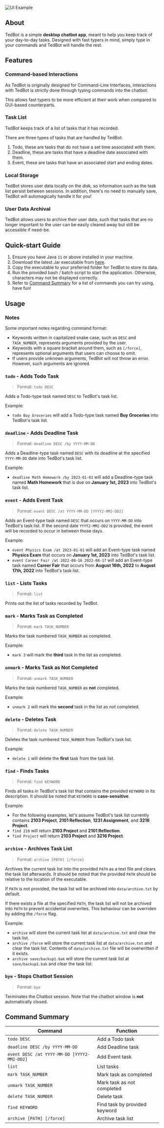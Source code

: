 ![UI Example](Ui.png)

## About

TedBot is a simple **desktop chatbot app**, meant to help you keep track
of your day-to-day tasks. Designed with fast typers in mind, simply type
in your commands and TedBot will handle the rest.

## Features

### Command-based Interactions

As TedBot is originally designed for Command-Line Interfaces, interactions
with TedBot is strictly done through typing commands into the chatbot.

This allows fast typers to be more efficient at their work when compared to
GUI-based counterparts.

### Task List

TedBot keeps track of a list of tasks that it has recorded.

There are three types of tasks that are handled by TedBot:
1. Todo, these are tasks that do not have a set time associated with them.
2. Deadline, these are tasks that have a deadline date associated with them.
3. Event, these are tasks that have an associated start and ending dates.

### Local Storage

TedBot stores user data locally on the disk, so information such as
the task list persist between sessions. In addition, there's no need
to manually save, TedBot will automagically handle it for you!

### User Data Archival

TedBot allows users to archive their user data, such that tasks that are
no longer important to the user can be easily cleared away but still be
accessible if need-be.

## Quick-start Guide

1. Ensure you have Java `11` or above installed in your machine.
2. Download the latest Jar executable from [here](https://github.com/Berted/ip/releases).
3. Copy the executable to your preferred folder for TedBot to store its data.
4. Run the provided bash / batch script to start the application. Otherwise,
   characters may not be displayed correctly.
5. Refer to [Command Summary](#command-summary) for a list of commands you can try using, have fun!

## Usage

### Notes

Some important notes regarding command format:
- Keywords written in capitalized snake case, such as `DESC` and `TASK_NUMBER`, represents arguments
  provided by the user.
- Keywords with a square bracket around them, such as `[/force]`, represents optional arguments that
  users can choose to omit.
- If users provide unknown arguments, TedBot will not throw an error. 
  However, such arguments are ignored.

### `todo` - Adds Todo Task

> Format: `todo DESC`

Adds a Todo-type task named `DESC` to TedBot's task list.

Example:
- `todo Buy Groceries` will add a Todo-type task named **Buy Groceries** into
  TedBot's task list.

### `deadline` - Adds Deadline Task

> Format: `deadline DESC /by YYYY-MM-DD`

Adds a Deadline-type task named `DESC` with its deadline at the specified
`YYYY-MM-DD` date into TedBot's task list.

Example:
- `deadline Math Homework /by 2023-01-01` will add a Deadline-type task named
  **Math Homework** that is due on **January 1st, 2023** into TedBot's task list.

### `event` - Adds Event Task

> Format: `event DESC /at YYYY-MM-DD [YYYY2-MM2-DD2]`

Adds an Event-type task named `DESC` that occurs on `YYYY-MM-DD` into TedBot's task list.
If the second date `YYYY2-MM2-DD2` is provided, the event will be recorded to occur in between those days.

Example:
- `event Physics Exam /at 2023-01-01` will add an Event-type task named **Physics Exam** that occurs on
  **January 1st, 2023** into TedBot's task list.
- `event Career Fair /at 2022-08-16 2022-08-17` will add an Event-type task named **Career Fair**
  that occurs from **August 16th, 2022** to **August 17th, 2022** into TedBot's task list.


### `list` - Lists Tasks

> Format: `list`

Prints out the list of tasks recorded by TedBot.

### `mark` - Marks Task as Completed

> Format: `mark TASK_NUMBER`

Marks the task numbered `TASK_NUMBER` as completed.

Example:
- `mark 3` will mark the **third** task in the list as completed.

### `unmark` - Marks Task as Not Completed

> Format: `unmark TASK_NUMBER`

Marks the task numbered `TASK_NUMBER` as **not** completed.

Example:
- `unmark 2` will mark the **second** task in the list as not completed.

### `delete` - Deletes Task

> Format: `delete TASK_NUMBER`

Deletes the task numbered `TASK_NUMBER` from TedBot's task list.

Example:
- `delete 1` will delete the **first** task from the task list.

### `find` - Finds Tasks

> Format: `find KEYWORD`

Finds all tasks in TedBot's task list that contains the provided `KEYWORD` in its description.
It should be noted that `KEYWORD` is **case-sensitive**.

Example:
- For the following examples, let's assume TedBot's task list currently contains **2103 Project**, **2101 Reflection**,
  **1231 Assignment**, and **3216 Project**.
- `find 210` will return **2103 Project** and **2101 Reflection**.
- `find Project` will return **2103 Project** and **3216 Project**.

### `archive` - Archives Task List

> Format: `archive [PATH] [/force]`

Archives the current task list into the provided `PATH` as a text file and clears the task list afterwards.
It should be noted that the provided `PATH` should be relative to the location of the executable.

If `PATH` is not provided, the task list will be archived into `data/archive.txt` by default.

If there exists a file at the specified `PATH`, the task list will not be archived into `PATH` to prevent
accidental overwrites. This behaviour can be overriden by adding the `/force` flag.

Example:
- `archive` will store the current task list at `data/archive.txt` and clear the task list.
- `archive /force` will store the current task list at `data/archive.txt` and clear the task list.
  Contents of `data/archive.txt` file will be overwritten if it exists.
- `archive save/backup1.bak` will store the current task list at `save/backup1.bak` and clear the task list.

### `bye` - Stops Chatbot Session

> Format: `bye`

Terminates the Chatbot session. Note that the chatbot window is **not** automatically closed.

## Command Summary

| Command                                     | Function                       |
|---------------------------------------------|--------------------------------|
| `todo DESC`                                 | Add a Todo task                |
| `deadline DESC /by YYYY-MM-DD`              | Add Deadline task              |
 | `event DESC /at YYYY-MM-DD [YYYY2-MM2-DD2]` | Add Event task                 |
 | `list`                                      | List tasks                     |
 | `mark TASK_NUMBER`                          | Mark task as completed         |
 | `unmark TASK_NUMBER`                        | Mark task as not completed     |
 | `delete TASK_NUMBER`                        | Delete task                    |
 | `find KEYWORD`                              | Find task by provided keyword  |
 | `archive [PATH] [/force]`                   | Archive task list              |

